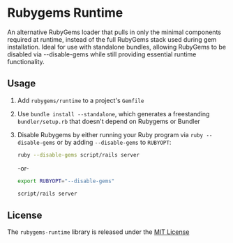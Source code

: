 # Rubygems Runtime

An alternative RubyGems loader that pulls in only the minimal components required at runtime, instead of the full RubyGems stack used during gem installation. Ideal for use with standalone bundles, allowing RubyGems to be disabled via --disable-gems while still providing essential runtime functionality.

## Usage

1. Add `rubygems/runtime` to a project's `Gemfile`
2. Use `bundle install --standalone`, which generates a freestanding `bundler/setup.rb` that doesn't depend on Rubygems or Bundler
3. Disable Rubygems by either running your Ruby program via `ruby --disable-gems` or by adding `--disable-gems` to `RUBYOPT`:

   ```sh
   ruby --disable-gems script/rails server
   ```

   -or-

   ```sh
   export RUBYOPT="--disable-gems"

   script/rails server
   ```

## License

The `rubygems-runtime` library is released under the [MIT License](./MIT-License.txt)
